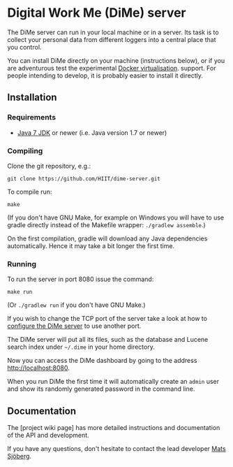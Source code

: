 # Digital Work Me (DiMe) server

The DiMe server can run in your local machine or in a server. Its task
is to collect your personal data from different loggers into a central
place that you control.

You can install DiMe directly on your machine (instructions below), or
if you are adventurous test the experimental
[Docker virtualisation](https://github.com/HIIT/dime-server/wiki/Docker).
support. For people intending to develop, it is probably easier to
install it directly.

## Installation

### Requirements

- [Java 7 JDK][1] or newer (i.e. Java version 1.7 or newer)

### Compiling

Clone the git repository, e.g.:

    git clone https://github.com/HIIT/dime-server.git

To compile run:

    make

(If you don't have GNU Make, for example on Windows you will have to
use gradle directly instead of the Makefile wrapper: `./gradlew
assemble`.)

On the first compilation, gradle will download any Java dependencies
automatically. Hence it may take a bit longer the first time.

### Running

To run the server in port 8080 issue the command:

    make run

(Or `./gradlew run` if you don't have GNU Make.)

If you wish to change the TCP port of the server take a look at how to
[configure the DiMe server][2] to use another port.

The DiMe server will put all its files, such as the database and
Lucene search index under `~/.dime` in your home directory.

Now you can access the DiMe dashboard by going to the address
<http://localhost:8080>.

When you run DiMe the first time it will automatically create an
`admin` user and show its randomly generated password in the command
line.

## Documentation

The [project wiki page] has more detailed instructions and
documentation of the API and development.

If you have any questions, don't hesitate to contact the lead
developer [Mats Sjöberg](mailto:mats.sjoberg@helsinki.fi).

[1]: http://www.oracle.com/technetwork/java/javase/downloads/index.html
[2]: https://github.com/HIIT/dime-server/wiki/Configuration
[3]: https://github.com/HIIT/dime-server/wiki
